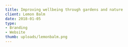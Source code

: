 ```yaml
---
title: Improving wellbeing through gardens and nature
client: Lemon Balm
date: 2018-01-05
type:
- Branding
- Website
thumb: uploads/lemonbalm.png
---
```


